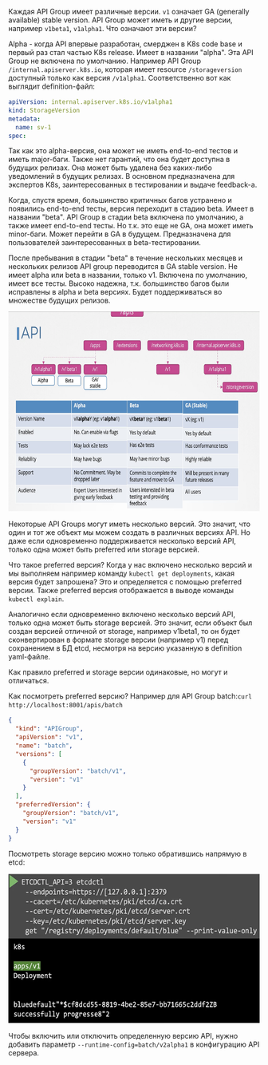 Каждая API Group имеет различные версии. `v1` означает GA (generally available) stable version. API Group может иметь и другие версии, например `v1beta1`, `v1alpha1`. Что означают эти версии?

Alpha - когда API впервые разработан, смерджен в K8s code base и первый раз стал частью K8s release. Имеет в названии "alpha". Эта API Group не включена по умолчанию. Например API Group `/internal.apiserver.k8s.io`, которая имеет resource `/storageversion` доступный только как версия `/v1alpha1`. Соответственно вот как выглядит definition-файл:

```yaml
apiVersion: internal.apiserver.k8s.io/v1alpha1
kind: StorageVersion
metadata:
  name: sv-1
spec:
```
Так как это alpha-версия, она может не иметь end-to-end тестов и иметь major-баги. Также нет гарантий, что она будет доступна в будущих релизах. Она может быть удалена без каких-либо уведомлений в будущих релизах. В основном предназначена для экспертов K8s, заинтересованных в тестировании и выдаче feedback-а.

Когда, спустя время, большинство критичных багов устранено и появились end-to-end тесты, версия переходит в стадию beta. Имеет в названии "beta". API Group в стадии beta включена по умолчанию, а также имеет end-to-end тесты. Но т.к. это еще не GA, она может иметь minor-баги. Может перейти в GA в будущем. Предназначена для пользователей заинтересованных в beta-тестировании.

После пребывания в стадии "beta" в течение нескольких месяцев и нескольких релизов API group переводится в GA stable version. Не имеет alpha или beta в названии, только v1. Включена по умолчанию, имеет все тесты. Высоко надежна, т.к. большинство багов были исправлены в alpha и beta версиях. Будет поддерживаться во множестве будущих релизов.

<img src="scheme.png" width="900" height="400"><br>

Некоторые API Groups могут иметь несколько версий. Это значит, что один и тот же объект мы можем создать в различных версиях API. Но даже если одновременно поддерживается несколько версий API, только одна может быть preferred или storage версией. 

Что такое preferred версия? Когда у нас включено несколько версий и мы выполняем например команду `kubectl get deployments`, какая версия будет запрошена? Это и определяется с помощью preferred версии. Также preferred версия отображается в выводе команды `kubectl explain`.

Аналогично если одновременно включено несколько версий API, только одна может быть storage версией. Это значит, если объект был создан версией отличной от storage, например v1beta1, то он будет сконвертирован в формате storage версии (например v1) перед сохранением в БД etcd, несмотря на версию указанную в definition yaml-файле.

Как правило preferred и storage версии одинаковые, но могут и отличаться.

Как посмотреть preferred версию? Например для API Group batch:`curl http://localhost:8001/apis/batch`
```json
{
  "kind": "APIGroup",
  "apiVersion": "v1",
  "name": "batch",
  "versions": [
    {
      "groupVersion": "batch/v1",
      "version": "v1"
    }
  ],
  "preferredVersion": {
    "groupVersion": "batch/v1",
    "version": "v1"
  }
}
```
Посмотреть storage версию можно только обратившись напрямую в etcd:

<img src="storage_version.png" width="600" height="300"><br>

Чтобы включить или отключить определенную версию API, нужно добавить параметр `--runtime-config=batch/v2alpha1` в конфигурацию API сервера.